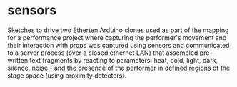 # sensors

Sketches to drive two Etherten Arduino clones used as part of the mapping for a performance project where capturing the performer's movement and their interaction with props was captured using sensors and communicated to a server process (over a closed ethernet LAN) that assembled pre-written text fragments by reacting to parameters: heat, cold, light, dark, silence, noise - and the presence of the performer in defined regions of the stage space (using proximity detectors).


